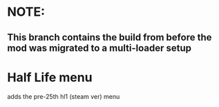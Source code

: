 # NOTE:
## This branch contains the build from before the mod was migrated to a multi-loader setup 

# Half Life menu


adds the pre-25th hl1 (steam ver) menu
